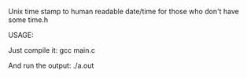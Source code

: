 Unix time stamp to human readable date/time for those who don't have some time.h

USAGE:

Just compile it:
gcc main.c

And run the output:
./a.out

